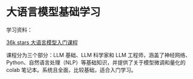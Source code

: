 # 大语言模型基础学习

学习资料：

[36k stars 大语言模型入门课程](https://github.com/mlabonne/llm-course)

课程分为三个部分：LLM 基础、LLM 科学家和 LLM 工程师，涵盖了神经网络、Python、自然语言处理（NLP）等基础知识，并提供了关于模型微调和量化的 colab 笔记本。系统且全面，比较基础，适合入门学习。